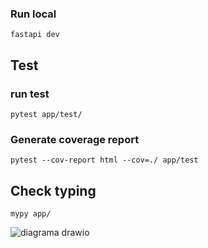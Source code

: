 ### Run local
 `fastapi dev`

## Test
### run test
`pytest app/test/`
### Generate coverage report
`pytest --cov-report html --cov=./ app/test`
 
## Check typing
`mypy app/`

![diagrama drawio](https://github.com/user-attachments/assets/053f72d6-2710-49d0-b235-cb912f00b34c)
